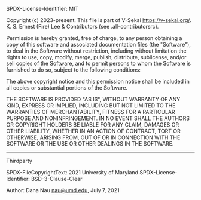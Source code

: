 SPDX-License-Identifier: MIT

Copyright (c) 2023-present. This file is part of V-Sekai https://v-sekai.org/.
K. S. Ernest (Fire) Lee & Contributors (see .all-contributorsrc).

Permission is hereby granted, free of charge, to any person obtaining a copy
of this software and associated documentation files (the "Software"), to deal
in the Software without restriction, including without limitation the rights
to use, copy, modify, merge, publish, distribute, sublicense, and/or sell
copies of the Software, and to permit persons to whom the Software is
furnished to do so, subject to the following conditions:

The above copyright notice and this permission notice shall be included in all
copies or substantial portions of the Software.

THE SOFTWARE IS PROVIDED "AS IS", WITHOUT WARRANTY OF ANY KIND, EXPRESS OR
IMPLIED, INCLUDING BUT NOT LIMITED TO THE WARRANTIES OF MERCHANTABILITY,
FITNESS FOR A PARTICULAR PURPOSE AND NONINFRINGEMENT. IN NO EVENT SHALL THE
AUTHORS OR COPYRIGHT HOLDERS BE LIABLE FOR ANY CLAIM, DAMAGES OR OTHER
LIABILITY, WHETHER IN AN ACTION OF CONTRACT, TORT OR OTHERWISE, ARISING FROM,
OUT OF OR IN CONNECTION WITH THE SOFTWARE OR THE USE OR OTHER DEALINGS IN THE
SOFTWARE.

----

Thirdparty

SPDX-FileCopyrightText: 2021 University of Maryland
SPDX-License-Identifier: BSD-3-Clause-Clear

Author: Dana Nau <nau@umd.edu>, July 7, 2021
